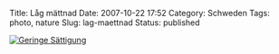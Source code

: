 Title: Låg mättnad
Date: 2007-10-22 17:52
Category: Schweden
Tags: photo, nature
Slug: lag-maettnad
Status: published

[![Geringe
Sättigung](/pic/gysinge1_s.jpg "Geringe Sättigung")](/pic/gysinge1_l.jpg)

